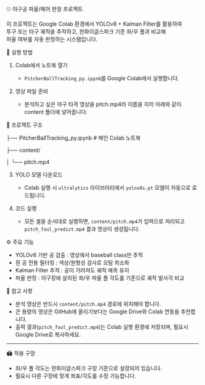 ⚾ 야구공 파울/페어 판정 프로젝트

이 프로젝트는 Google Colab 환경에서 YOLOv8 + Kalman Filter를 활용하여  
투구 또는 타구 궤적을 추적하고, 한화이글스파크 기준 좌/우 폴과 비교해  
파울 여부를 자동 판정하는 시스템입니다.


🚀 실행 방법

1. Colab에서 노트북 열기
   - `PitcherBallTracking_py.ipynb`를 Google Colab에서 실행합니다.

2. 영상 파일 준비
   - 분석하고 싶은 야구 타격 영상을 pitch.mp4라 이름을 지어 아래와 같이 content 폴더에 넣어줍니다.
 
  📂 프로젝트 구조
  
  ├── PitcherBallTracking_py.ipynb # 메인 Colab 노트북
  
  ├── content/
  
  │ └── pitch.mp4 


3. YOLO 모델 다운로드
   - Colab 실행 시 `ultralytics` 라이브러리에서 `yolov8s.pt` 모델이 자동으로 로드됩니다.

4. 코드 실행 
   - 모든 셀을 순서대로 실행하면, `content/pitch.mp4`가 입력으로 처리되고  
     `pitch_foul_predict.mp4` 결과 영상이 생성됩니다.


⚙ 주요 기능
- YOLOv8 기반 공 검출 
  : 영상에서 baseball class만 추적  
-  흰 공 전용 필터링
  : 색상/원형성 검사로 오탐 최소화  
-  Kalman Filter 추적
  : 공이 가려져도 궤적 예측 유지  
-  파울 판정 
  : 야구장에 설치된 좌/우 파울 폴 각도를 기준으로 궤적 발사각 비교  


📌 참고 사항
- 분석 영상은 반드시 `content/pitch.mp4` 경로에 위치해야 합니다.  
- 큰 용량의 영상은 GitHub에 올리기보다는 Google Drive와 Colab 연동을 추천합니다.  
- 출력 결과(`pitch_foul_predict.mp4`)는 Colab 실행 환경에 저장되며, 필요시 Google Drive로 복사하세요.  

---

 🏟 적용 구장
- 좌/우 폴 각도는 한화이글스파크 구장 기준으로 설정되어 있습니다.  
- 필요시 다른 구장에 맞게 좌표/각도를 수정 가능합니다.  
